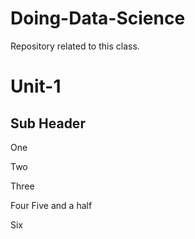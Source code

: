 # Doing-Data-Science
Repository related to this class.
# Unit-1
## Sub Header
One

Two

Three

Four  Five and a half

Six

